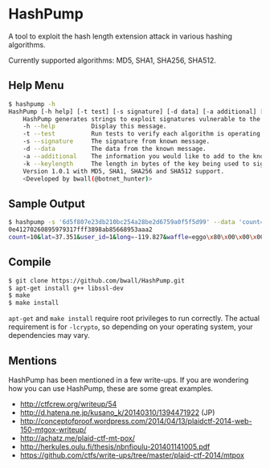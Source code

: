 # HashPump

A tool to exploit the hash length extension attack in various hashing algorithms.

Currently supported algorithms: MD5, SHA1, SHA256, SHA512.

## Help Menu

```bash
$ hashpump -h
HashPump [-h help] [-t test] [-s signature] [-d data] [-a additional] [-k keylength]
    HashPump generates strings to exploit signatures vulnerable to the Hash Length Extension Attack.
    -h --help          Display this message.
    -t --test          Run tests to verify each algorithm is operating properly.
    -s --signature     The signature from known message.
    -d --data          The data from the known message.
    -a --additional    The information you would like to add to the known message.
    -k --keylength     The length in bytes of the key being used to sign the original message with.
    Version 1.0.1 with MD5, SHA1, SHA256 and SHA512 support.
    <Developed by bwall(@botnet_hunter)>
```

## Sample Output

```bash
$ hashpump -s '6d5f807e23db210bc254a28be2d6759a0f5f5d99' --data 'count=10&lat=37.351&user_id=1&long=-119.827&waffle=eggo' -a '&waffle=liege' -k 14
0e41270260895979317fff3898ab85668953aaa2
count=10&lat=37.351&user_id=1&long=-119.827&waffle=eggo\x80\x00\x00\x00\x00\x00\x00\x00\x00\x00\x00\x00\x00\x00\x00\x00\x00\x00\x00\x00\x00\x00\x00\x00\x00\x00\x00\x00\x00\x00\x00\x00\x00\x00\x00\x00\x00\x00\x00\x00\x00\x00\x00\x00\x00\x00\x00\x00\x00\x00\x00\x00\x00\x00\x00\x00\x00\x02(&waffle=liege
```

## Compile

```bash
$ git clone https://github.com/bwall/HashPump.git
$ apt-get install g++ libssl-dev
$ make
$ make install
```

`apt-get` and `make install` require root privileges to run correctly.  The actual requirement is for `-lcrypto`, so depending on your operating system, your dependencies may vary.

## Mentions

HashPump has been mentioned in a few write-ups.  If you are wondering how you can use HashPump, these are some great examples.

* http://ctfcrew.org/writeup/54
* http://d.hatena.ne.jp/kusano_k/20140310/1394471922 (JP)
* http://conceptofproof.wordpress.com/2014/04/13/plaidctf-2014-web-150-mtgox-writeup/
* http://achatz.me/plaid-ctf-mt-pox/
* http://herkules.oulu.fi/thesis/nbnfioulu-201401141005.pdf
* https://github.com/ctfs/write-ups/tree/master/plaid-ctf-2014/mtpox
